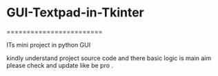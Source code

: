 # GUI-Textpad-in-Tkinter
========================

ITs mini project in python GUI 

kindly understand project source code and there basic logic is main aim please check and update like be pro .
